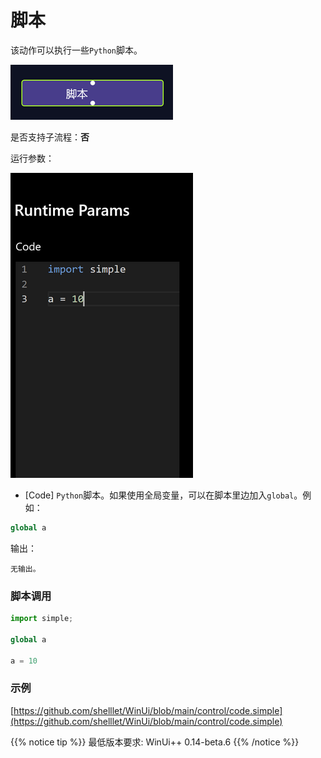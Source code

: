 # 脚本 
该动作可以执行一些`Python`脚本。

![action](./images/2022-12-03_125827.png ':size=90%')


是否支持子流程：**否**


运行参数：

![param](./images/2022-12-03_125933.png ':size=90%')

* [Code] `Python`脚本。如果使用全局变量，可以在脚本里边加入`global`。例如：
```python
global a
```
  

输出：

    无输出。


### 脚本调用

```python
import simple;

global a

a = 10

```

### 示例

[https://github.com/shelllet/WinUi/blob/main/control/code.simple](https://github.com/shelllet/WinUi/blob/main/control/code.simple)


{{% notice tip %}}
最低版本要求: WinUi++ 0.14-beta.6 
{{% /notice %}}
